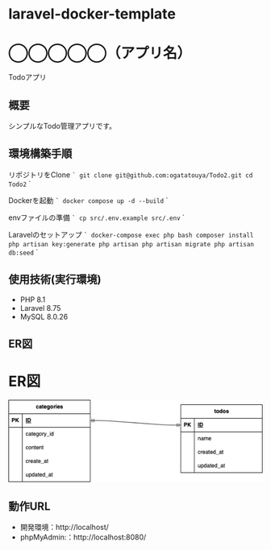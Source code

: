 # laravel-docker-template

# ◯◯◯◯◯（アプリ名）
Todoアプリ
## 概要
シンプルなTodo管理アプリです。

## 環境構築手順

リポジトリをClone
`` `
git clone git@github.com:ogatatouya/Todo2.git
cd Todo2
`` `

Dockerを起動
`` `
docker compose up -d --build
`` `

envファイルの準備
`` `
cp src/.env.example src/.env
`` `

Laravelのセットアップ
`` `
docker-compose exec php bash
composer install
php artisan key:generate
php artisan php artisan migrate
php artisan db:seed
`` `

## 使用技術(実行環境)
- PHP 8.1
- Laravel 8.75
- MySQL 8.0.26

## ER図
# ER図

![ER図](index.drawio.png)


## 動作URL
- 開発環境：http://localhost/
- phpMyAdmin:：http://localhost:8080/